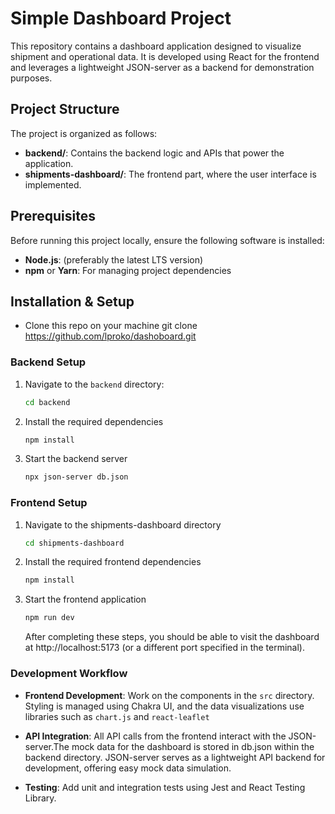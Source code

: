 # Simple Dashboard Project

This repository contains a dashboard application designed to visualize shipment and operational data. It is developed using React for the frontend and leverages a lightweight JSON-server as a backend for demonstration purposes.

## Project Structure

The project is organized as follows:

- **backend/**: Contains the backend logic and APIs that power the application.
- **shipments-dashboard/**: The frontend part, where the user interface is implemented.

## Prerequisites

Before running this project locally, ensure the following software is installed:

- **Node.js**: (preferably the latest LTS version)
- **npm** or **Yarn**: For managing project dependencies

## Installation & Setup

- Clone this repo on your machine
  git clone https://github.com/lproko/dashoboard.git

### Backend Setup

1. Navigate to the `backend` directory:
   ```bash
   cd backend
   ```
2. Install the required dependencies
   ```bash
   npm install
   ```
3. Start the backend server
   ```bash
   npx json-server db.json
   ```

### Frontend Setup

1. Navigate to the shipments-dashboard directory
   ```bash
   cd shipments-dashboard
   ```
2. Install the required frontend dependencies
   ```bash
   npm install
   ```
3. Start the frontend application

   ```bash
   npm run dev
   ```

   After completing these steps, you should be able to visit the dashboard at http://localhost:5173 (or a different port specified in the terminal).

### Development Workflow

- **Frontend Development**: Work on the components in the `src` directory. Styling is managed using Chakra UI,
  and the data visualizations use libraries such as `chart.js` and `react-leaflet`

- **API Integration**: All API calls from the frontend interact with the JSON-server.The mock data for the dashboard is stored in db.json within the backend directory. JSON-server serves as a lightweight API backend for development, offering easy mock data simulation.

- **Testing**: Add unit and integration tests using Jest and React Testing Library.

